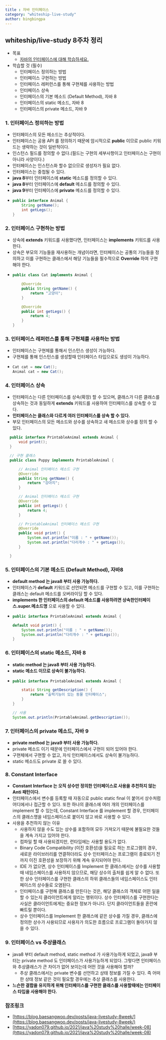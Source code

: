 ```yaml
---
title : 자바 인터페이스
category: "whiteship-live-study"
author: bingbingpa
---
```


## whiteship/live-study 8주차 정리
- 목표
    - [자바의 인터페이스에 대해 학습하세요.](https://github.com/whiteship/live-study/issues/8)
- 학습할 것 (필수)
    - 인터페이스 정의하는 방법
    - 인터페이스 구현하는 방법
    - 인터페이스 레퍼런스를 통해 구현체를 사용하는 방법
    - 인터페이스 상속
    - 인터페이스의 기본 메소드 (Default Method), 자바 8
    - 인터페이스의 static 메소드, 자바 8
    - 인터페이스의 private 메소드, 자바 9

### 1. 인터페이스 정의하는 방법
- 인터페이스의 모든 메소드는 추상적이다.
- 인터페이스는 공용 API 를 정의하기 때문에 암시적으로 **public** 이므로 public 키워드는 생략하는 것이 일반적이다.
- 인스턴스 필드를 정의할 수 없다.(필드는 구현의 세부사항이고 인터페이스는 구현이 아니라 사양이다.)
- 인터페이스는 인스턴스화 할수 없으므로 생성자가 필요 없다.
- 인터페이스는 중첩될 수 있다.
- **java 8**부터 인터페이스에 **static** 메소드를 정의할 수 있다.
- **java 8**부터 인터페이스에 **default** 메소드를 정의할 수 있다.
- **java 9**부터 인터페이스에 **private** 메소드를 정의할 수 있다.
- ~~~java
  public interface Animal {
      String getName();
      int getLegs();
  }
  ~~~

### 2. 인터페이스 구현하는 방법
- 상속에 **extends** 키워드를 사용했다면, 인터페이스는 **implements** 키워드를 사용한다.
- 상속은 부모의 기능들을 재사용하는 개념이라면, 인터페이스는 공통의 기능들을 정의하고 이를 구현하는 클래스에서 해당 기능들을 필수적으로 **Override** 하여 구현해야 한다.
- ~~~java
  public class Cat implements Animal {

      @Override
      public String getName() {
          return "고양이";
      }

      @Override
      public int getLegs() {
          return 4;
      }
  }
  ~~~

### 3. 인터페이스 레퍼런스를 통해 구현체를 사용하는 방법
- 인터페이스는 구현체를 통해서 인스턴스 생성이 가능하다.
- 구현체를 통해 인스턴스를 생성할때 인터페이스 타입으로도 생성이 가능하다.
- ~~~java
  Cat cat = new Cat();
  Animal cat = new Cat();
  ~~~

### 4. 인터페이스 상속
- 인터페이스는 다른 인터페이스를 상속(확장) 할 수 있으며, 클래스가 다른 클래스를 상속하는 것과 동일하게 **extends** 키워드를 사용하여 인터페이스를 상속할 수 있다.
- **인터페이스는 클래스와 다르게 여러 인터페이스를 상속 할 수 있다.**
- 부모 인터페이스의 모든 메소드와 상수를 상속하고 새 메소드와 상수를 정의 할 수 있다.
~~~java
  public interface PrintableAnimal extends Animal {
      void print();
  }

  // 구현 클래스
  public class Puppy implements PrintableAnimal {

      // Animal 인터페이스 메소드 구현
      @Override
      public String getName() {
          return "강아지";
      }

      // Animal 인터페이스 메소드 구현
      @Override
      public int getLegs() {
          return 4;
      }

      // PrintableAnimal 인터페이스 메소드 구현
      @Override
      public void print() {
          System.out.println("이름 : " + getName());
          System.out.println("다리개수 : " + getLegs());
      }

  }
~~~

### 5. 인터페이스의 기본 메소드 (Default Method), 자바8
- **default method 는 java8 부터 사용 가능하다.**
- 인터페이스가 **default** 키워드로 선언되면 메소드를 구현할 수 있고, 이를 구현하는 클래스는 default 메소드를 오버라이딩 할 수 있다.
- **implements 한 인터페이스의 default 메소드를 사용하려면 상속한인터페이스.super.메소드명** 으로 사용할 수 있다.
- ~~~ java
  public interface PrintableAnimal extends Animal {

  default void print() {
      System.out.println("이름 : " + getName());
      System.out.println("다리개수 : " + getLegs());
  }
  ~~~

### 6. 인터페이스의 static 메소드, 자바 8
- **static method 는 java8 부터 사용 가능하다.**
- **static 메소드 이므로 상속이 불가능하다.**
- ~~~ java
  public interface PrintableAnimal extends Animal {

      static String getDescription() {
          return "출력기능이 있는 동물 인터페이스";
      }
  }

  // 사용
  System.out.println(PrintableAnimal.getDescription());
  ~~~

### 7. 인터페이스의 private 메소드, 자바 9
- **private method 는 java9 부터 사용 가능하다.**
- private 메소드 이기 때문에 인터페이스에서 구현이 되어 있어야 한다.
- 구현체에서 구현할 수 없고, 자식 인터페이스에서도 상속이 불가능하다.
- static 메소드도 private 로 쓸 수 있다.

### 8. Constant Interface
- **Constant Interface 는 오직 상수만 정의한 인터페이스로 사용을 추천하지 않는 Anti 패턴이다.**
-  인터페이스에서 변수를 등록할 때 자동으로 public static final 이 붙어서 상수처럼 어디에서나 접근할 수 있다.
   또한 하나의 클래스에 여러 개의 인터페이스를 implement 할 수 있는데, Constant Interface 를 implement 할 경우, 인터페이스의 클래스명을 네임스페이스로 붙이지 않고 바로 사용할 수 있다.
- 사용을 추천하지 않는 이유
    - 사용하지 않을 수도 있는 상수를 포함하여 모두 가져오기 때문에 불필요한 것들을 계속 가지고 있어야 한다.
    - 컴파일 할 때 사용되겠지만, 런타임에는 사용할 용도가 없다.
    - Binary Code Compatibility (이진 호환성)을 필요로 하는 프로그램의 경우, 새로운 라이브러리를 연결하더라도 상수 인터페이스는 프로그램이 종료되기 전까지 이진 호환성을 보장하기 위해 계속 유지되어야 한다.
    - IDE 가 없으면, 상수 인터페이스를 Implement 한 클래스에서는 상수를 사용할 때 네임스페이스를 사용하지 않으므로, 해당 상수의 출처를 쉽게 알 수 없다. 또한 상수 인터페이스를 구현한 클래스의 하위 클래스들의 네임스페이스도 인터페이스의 상수들로 오염된다.
    - 인터페이스를 구현해 클래스를 만든다는 것은, 해당 클래스의 객체로 어떤 일을 할 수 있는지 클라이언트에게 알리는 행위이다. 상수 인터페이스를 구현한다는 사실은 클라이언트에게는 중요한 정보가 아니다. 단지 클라이언트들을 혼란에 빠트릴 뿐이다.
    - 상수 인터페이스를 Implement 한 클래스에 같은 상수를 가질 경우, 클래스에 정의한 상수가 사용되므로 사용자가 의도한 흐름으로 프로그램이 돌아가지 않을 수 있다.

### 9. 인터페이스 vs 추상클래스
- java8 부터 default method, static method 가 사용가능하게 되었고, java9 부터는 private method 도 인터페이스가 사용가능하게 되었다. 그렇다면 인터페이스와 추상클래스가
큰 차이가 없어 보이는데 어떤 것을 사용해야 할까?
    - 추상 클래스에서는 private 변수를 선언하고 상태 정보를 가질 수 있다. 즉 어떠한 상태 정보 같은 것이 필요할 경우에는 추상 클래스를 사용한다.
- **느슨한 결합을 유지하게 위해 인터페이스를 구현한 클래스를 사용할때에는 인터페이스 타입을 사용해야 한다.**

### 참조링크
- [https://blog.baesangwoo.dev/posts/java-livestudy-8week/](https://blog.baesangwoo.dev/posts/java-livestudy-8week/)
- [https://yadon079.github.io/2021/java%20study%20halle/week-08](https://yadon079.github.io/2021/java%20study%20halle/week-08)

